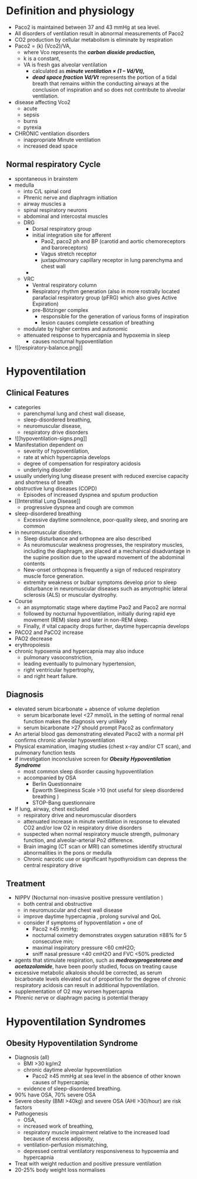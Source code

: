 # Definition and physiology 
* Paco2  is maintained between 37 and 43 mmHg at sea level. 
* All disorders of ventilation result in abnormal measurements of Paco2
* CO2 production by cellular metabolism is eliminate by respiration 
* Paco2  = (k) (Vco2)/VA, 
	* where Vco represents the ***carbon dioxide production,*** 
	* k is a constant, 
	* VA is fresh gas alveolar ventilation
		* calculated as ***minute ventilation × (1 – Vd/Vt),*** 
		* ***dead space fraction Vd/Vt*** represents the portion of a tidal breath that remains within the conducting airways at the conclusion of inspiration and so does not contribute to alveolar ventilation.
* disease affecting Vco2 
	* acute 
	* sepsis 
	* burns 
	* pyrexia 
* CHRONIC ventilation disorders 
	* inappropriate Minute ventilation 
	* increased dead space 
## Normal respiratory Cycle 
* spontaneous in brainstem 
* medulla 
	* into C/L spinal cord 
	* Phrenic nerve and diaphragm initiation 
	* airway muscles a
	* spinal respiratory neurons 
	* abdominal and intercostal muscles 
	* DRG 
		* Dorsal respiratory group 
		* initial integration site for afferent 
			* Pao2, paco2 ph and BP (carotid and aortic chemoreceptors and baroreceptors)
			* Vagus stretch receptor 
			*  juxtapulmonary capillary receptor in lung parenchyma and chest wall 
		* 
	* VRC
		* Ventral respiratory column 
		* Respiratory rhythm generation (also in more rostrally located parafacial respiratory group (pFRG) which also gives Active Expiration)
		* pre-Bötzinger complex
			* responsible for the generation of various forms of inspiration 
			* lesion causes complete cessation of breathing 
	* modulate by higher centres and autonomic 
	* attenuated response to hypercapnia and hypoxemia in sleep 
		* causes nocturnal hypoventilation 
* ![[respiratory-balance.png]]
# Hypoventilation 
## Clinical Features 
* categories 
	* parenchymal lung and chest wall disease, 
	* sleep-disordered breathing, 
	* neuromuscular disease, 
	* respiratory drive disorders
* ![[hypoventilation-signs.png]]
* Manifestation dependent on 
	* severity of hypoventilation, 
	* rate at which hypercapnia develops
	* degree of compensation for respiratory acidosis
	* underlying disorder
* usually underlying lung disease present with reduced exercise capacity and shortness of breath 
* obstructive lung diseases (COPD)
	* Episodes of increased dyspnea and sputum production 
* [[Interstitial Lung Disease]] 
	* progressive dyspnea and cough are common 
* sleep-disordered breathing 
	* Excessive daytime somnolence, poor-quality sleep, and snoring are common 
* in neuromuscular disorders.
	* Sleep disturbance and orthopnea are also described  
	* As neuromuscular weakness progresses, the respiratory muscles, including the diaphragm, are placed at a mechanical disadvantage in the supine position due to the upward movement of the abdominal contents
	* New-onset orthopnea is frequently a sign of reduced respiratory muscle force generation.
	* extremity weakness or bulbar symptoms develop prior to sleep disturbance in neuromuscular diseases such as amyotrophic lateral sclerosis (ALS) or muscular dystrophy.
* Course 
	* an asymptomatic stage where daytime Pao2 and Paco2 are normal 
	* followed by nocturnal hypoventilation, initially during rapid eye movement (REM) sleep and later in non-REM sleep.
	* Finally, if vital capacity drops further, daytime hypercapnia develops
* PACO2 and PaCO2 increase 
* PAO2 decrease 
* erythropoiesis 
* chronic hypoxemia and hypercapnia may also induce 
	* pulmonary vasoconstriction,
	* leading eventually to pulmonary hypertension,
	* right ventricular hypertrophy, 
	* and right heart failure.
## Diagnosis 
* elevated serum bicarbonate + absence of volume depletion 
	* serum bicarbonate level <27 mmol/L in the setting of normal renal function makes the diagnosis very unlikely
	* serum bicarbonate >27 should prompt Paco2 as confirmatory 
* An arterial blood gas demonstrating elevated Paco2 with a normal pH confirms chronic alveolar hypoventilation 
* Physical examination, imaging studies (chest x-ray and/or CT scan), and pulmonary function tests 
* if investigation inconclusive screen for ***Obesity Hypoventilation Syndrome*** 
	* most common sleep disorder causing hypoventilation 
	* accompanied by OSA 
		* Berlin Questionnaire 
		* Epworth Sleepiness Scale >10 (not useful for sleep disordered breathing )
		* STOP-Bang questionnaire 
* If lung, airway, chest excluded 
	* respiratory drive and neuromuscular disorders 
	* attenuated increase in minute ventilation in response to elevated CO2 and/or low O2 in respiratory drive disorders
	* suspected when normal respiratory muscle strength, pulmonary function, and  alveolar-arterial Po2 difference.
	* Brain imaging (CT scan or MRI) can sometimes identify structural abnormalities in the pons or medulla 
	* Chronic narcotic use or significant hypothyroidism can depress the central respiratory drive
## Treatment 
* NIPPV (Nocturnal non-invasive positive pressure ventilation ) 
	* both central and obstructive 
	* in neuromuscular and chest wall disease 
	* improve daytime hypercapnia , prolong survival and QoL 
	* consider if symptoms of hypoventilation + one of 
		* Paco2 ≥45 mmHg; 
		* nocturnal oximetry demonstrates oxygen saturation ≤88% for 5 consecutive min; 
		* maximal inspiratory pressure <60 cmH2O; 
		* sniff nasal pressure <40 cmH2O and FVC <50% predicted
* agents that stimulate respiration, such as ***medroxyprogesterone and acetazolamide***, have been poorly studied, focus on treating cause 
* excessive metabolic alkalosis should be corrected, as serum bicarbonate levels elevated out of proportion for the degree of chronic respiratory acidosis can result in additional hypoventilation.
* supplementation of O2 may worsen hypercapnia 
* Phrenic nerve or diaphragm pacing is potential therapy 
# Hypoventilation Syndromes 
## Obesity Hypoventilation Syndrome 
* Diagnosis (all)
	* BMI >30 kg/m2 
	* chronic daytime alveolar hypoventilation 
		* Paco2 ≥45 mmHg at sea level in the absence of other known causes of hypercapnia; 
	* evidence of sleep-disordered breathing.
* 90% have OSA, 70% severe OSA 
* Severe obesity (BMI >40kg) and severe OSA (AHI >30/hour) are risk factors 
* Pathogenesis 
	* OSA,
	* increased work of breathing, 
	* respiratory muscle impairment relative to the increased load because of excess adiposity,
	* ventilation-perfusion mismatching, 
	* depressed central ventilatory responsiveness to hypoxemia and hypercapnia
* Treat with weight reduction and positive pressure ventilation 
* 20-25% body weight loss normalises